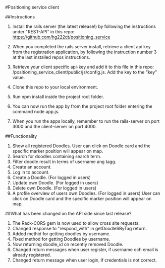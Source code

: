 #Positioning service client

##Instructions

1. Install the rails server (the latest release!) by following the instructions under "REST-API" in this repo: https://github.com/hg222dt/positioning_service

2. When you completed the rails server install, retrieve a client api key from the registration application, by following the instruction number 3 at the last installed repos instructions.

3. Retrieve your client specific api-key and add it to this file in this repo: /positioning_service_client/public/js/config.js. Add the key to the "key" value.

3. Clone this repo to your local environment.

4. Run npm install inside the project root folder.

4. You can now run the app by from the project root folder entering the command node app.js.


5. When you run the apps locally, remember to run the rails-server on port 3000 and the client-server on port 4000.

##Functionality

1. Show all registered Doodles. User can click on Doodle card and the specific marker position will appear on map.
2. Search for doodles containing search term.
3. Filter doodle result in terms of username ang tagg.
4. Create an account.
5. Log in to account.
6. Create a Doodle. (For logged in users)
7. Update own Doodle. (For logged in users)
8. Delete own Doodle. (For logged in users)
9. A profile overview of users own Doodles. (For logged in users) User can click on Doodle card and the specific marker position will appear on map.


##What has been changed on the API side since last release?

1. The Rack-CORS gem is now used to allow cross site requests.
2. Changed response to "respond_with" in getDoodleSByTag return.
3. Added methid for getting doodles by username.
4. Fixed method for getting Doodles by username.
5. Now returning doodle_id on recently removed Doodle.
6. Changed return messages when user register, if username och email is already registered.
7. Changed return message when user login, if credentials is not correct.







